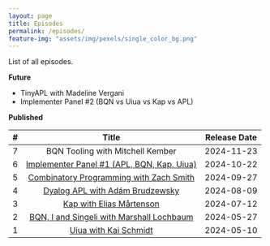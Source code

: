 ```yaml
---
layout: page
title: Episodes
permalink: /episodes/
feature-img: "assets/img/pexels/single_color_bg.png"
---
```


List of all episodes.

**Future**

- TinyAPL with Madeline Vergani
- Implementer Panel #2 (BQN vs Uiua vs Kap vs APL)

**Published**

|   #   |                                             Title                                             | Release Date |
| :---: | :-------------------------------------------------------------------------------------------: | :----------: |
|   7   |                               BQN Tooling with Mitchell Kember                                |  2024-11-23  |
|   6   | [Implementer Panel #1 (APL, BQN, Kap, Uiua)](https://tacittalk.com/2024/10/22/Episode-6.html) |  2024-10-22  |
|   5   |  [Combinatory Programming with Zach Smith](https://tacittalk.com/2024/09/27/Episode-5.html)   |  2024-09-27  |
|   4   |      [Dyalog APL with Adám Brudzewsky](https://tacittalk.com/2024/08/09/Episode-4.html)       |  2024-08-09  |
|   3   |          [Kap with Elias Mårtenson](https://tacittalk.com/2024/07/12/Episode-3.html)          |  2024-07-12  |
|   2   | [BQN, I and Singeli with Marshall Lochbaum](https://tacittalk.com/2024/05/27/Episode-2.html)  |  2024-05-27  |
|   1   |           [Uiua with Kai Schmidt](https://tacittalk.com/2024/05/10/Episode-1.html)            |  2024-05-10  |
